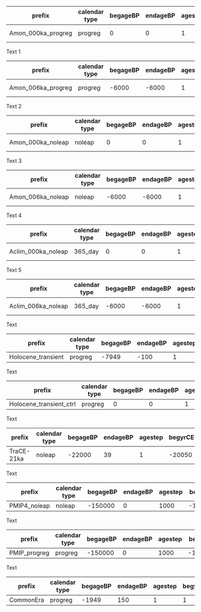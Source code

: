 
<table>
	<thead>
		<tr>
			<th>prefix</th>
			<th>calendar type</th>
			<th>begageBP</th>
			<th>endageBP</th>
			<th>agestep</th>
			<th>begyrCE</th>
			<th>nsimyrs</th>
			<th>output path</th>
			<th>note</th>
		</tr>
	</thead>
	<tbody>
		<tr>
			<td>Amon_000ka_progreg</td>
			<td>progreg</td>
			<td>0</td>
			<td>0</td>
			<td>1</td>
			<td>1000</td>
			<td>100</td>
			<td>'/path'</td>
			<td>time-slice</td>
		</tr>
	</tbody>
</table>
Text 1

<table>
	<thead>
		<tr>
			<th>prefix</th>
			<th>calendar type</th>
			<th>begageBP</th>
			<th>endageBP</th>
			<th>agestep</th>
			<th>begyrCE</th>
			<th>nsimyrs</th>
			<th>output path</th>
			<th>note</th>
		</tr>
	</thead>
	<tbody>
		<tr>
			<td>Amon_006ka_progreg</td>
			<td>progreg</td>
			<td>-6000</td>
			<td>-6000</td>
			<td>1</td>
			<td>1850</td>
			<td>100</td>
			<td>'/path'</td>
			<td>time-slice</td>
		</tr>
	</tbody>
</table>
Text 2

<table>
	<thead>
		<tr>
			<th>prefix</th>
			<th>calendar type</th>
			<th>begageBP</th>
			<th>endageBP</th>
			<th>agestep</th>
			<th>begyrCE</th>
			<th>nsimyrs</th>
			<th>output path</th>
			<th>note</th>
		</tr>
	</thead>
	<tbody>
		<tr>
			<td>Amon_000ka_noleap</td>
			<td>noleap</td>
			<td>0</td>
			<td>0</td>
			<td>1</td>
			<td>1000</td>
			<td>301</td>
			<td>'/path'</td>
			<td>time-slice</td>
		</tr>
	</tbody>
</table>
Text 3

<table>
	<thead>
		<tr>
			<th>prefix</th>
			<th>calendar type</th>
			<th>begageBP</th>
			<th>endageBP</th>
			<th>agestep</th>
			<th>begyrCE</th>
			<th>nsimyrs</th>
			<th>output path</th>
			<th>note</th>
		</tr>
	</thead>
	<tbody>
		<tr>
			<td>Amon_006ka_noleap</td>
			<td>noleap</td>
			<td>-6000</td>
			<td>-6000</td>
			<td>1</td>
			<td>1000</td>
			<td>301</td>
			<td>'/path'</td>
			<td>time-slice</td>
		</tr>
	</tbody>
</table>
Text 4

<table>
	<thead>
		<tr>
			<th>prefix</th>
			<th>calendar type</th>
			<th>begageBP</th>
			<th>endageBP</th>
			<th>agestep</th>
			<th>begyrCE</th>
			<th>nsimyrs</th>
			<th>output path</th>
			<th>note</th>
		</tr>
	</thead>
	<tbody>
		<tr>
			<td>Aclim_000ka_noleap</td>
			<td>365_day</td>
			<td>0</td>
			<td>0</td>
			<td>1</td>
			<td>1000</td>
			<td>1</td>
			<td>'/path'</td>
			<td>time-slice</td>
		</tr>
	</tbody>
</table>
Text 5

<table>
	<thead>
		<tr>
			<th>prefix</th>
			<th>calendar type</th>
			<th>begageBP</th>
			<th>endageBP</th>
			<th>agestep</th>
			<th>begyrCE</th>
			<th>nsimyrs</th>
			<th>output path</th>
			<th>note</th>
		</tr>
	</thead>
	<tbody>
		<tr>
			<td>Aclim_006ka_noleap</td>
			<td>365_day</td>
			<td>-6000</td>
			<td>-6000</td>
			<td>1</td>
			<td>1000</td>
			<td>1</td>
			<td>'/path'</td>
			<td>time-slice</td>
		</tr>
	</tbody>
</table>
Text

<table>
	<thead>
		<tr>
			<th>prefix</th>
			<th>calendar type</th>
			<th>begageBP</th>
			<th>endageBP</th>
			<th>agestep</th>
			<th>begyrCE</th>
			<th>nsimyrs</th>
			<th>output path</th>
			<th>note</th>
		</tr>
	</thead>
	<tbody>
		<tr>
			<td>Holocene_transient</td>
			<td>progreg</td>
			<td>-7949</td>
			<td>-100</td>
			<td>1</td>
			<td>1001</td>
			<td>1</td>
			<td>'/path'</td>
			<td>transient</td>
		</tr>
	</tbody>
</table>
Text

<table>
	<thead>
		<tr>
			<th>prefix</th>
			<th>calendar type</th>
			<th>begageBP</th>
			<th>endageBP</th>
			<th>agestep</th>
			<th>begyrCE</th>
			<th>nsimyrs</th>
			<th>output path</th>
			<th>note</th>
		</tr>
	</thead>
	<tbody>
		<tr>
			<td>Holocene_transient_ctrl</td>
			<td>progreg</td>
			<td>0</td>
			<td>0</td>
			<td>1</td>
			<td>1001</td>
			<td>7850</td>
			<td>'/path'</td>
			<td>transient</td>
		</tr>
	</tbody>
</table>
Text

<table>
	<thead>
		<tr>
			<th>prefix</th>
			<th>calendar type</th>
			<th>begageBP</th>
			<th>endageBP</th>
			<th>agestep</th>
			<th>begyrCE</th>
			<th>nsimyrs</th>
			<th>output path</th>
			<th>note</th>
		</tr>
	</thead>
	<tbody>
		<tr>
			<td>TraCE-21ka</td>
			<td>noleap</td>
			<td>-22000</td>
			<td>39</td>
			<td>1</td>
			<td>-20050</td>
			<td>1</td>
			<td>'/path'</td>
			<td>transient</td>
		</tr>
	</tbody>
</table>
Text

<table>
	<thead>
		<tr>
			<th>prefix</th>
			<th>calendar type</th>
			<th>begageBP</th>
			<th>endageBP</th>
			<th>agestep</th>
			<th>begyrCE</th>
			<th>nsimyrs</th>
			<th>output path</th>
			<th>note</th>
		</tr>
	</thead>
	<tbody>
		<tr>
			<td>PMIP4_noleap</td>
			<td>noleap</td>
			<td>-150000</td>
			<td>0</td>
			<td>1000</td>
			<td>-148050</td>
			<td>1</td>
			<td>'/path'</td>
			<td>transient</td>
		</tr>
	</tbody>
</table>
Text

<table>
	<thead>
		<tr>
			<th>prefix</th>
			<th>calendar type</th>
			<th>begageBP</th>
			<th>endageBP</th>
			<th>agestep</th>
			<th>begyrCE</th>
			<th>nsimyrs</th>
			<th>output path</th>
			<th>note</th>
		</tr>
	</thead>
	<tbody>
		<tr>
			<td>PMIP_progreg</td>
			<td>progreg</td>
			<td>-150000</td>
			<td>0</td>
			<td>1000</td>
			<td>-148050</td>
			<td>1</td>
			<td>'/path'</td>
			<td>transient</td>
		</tr>
	</tbody>
</table>
Text

<table>
	<thead>
		<tr>
			<th>prefix</th>
			<th>calendar type</th>
			<th>begageBP</th>
			<th>endageBP</th>
			<th>agestep</th>
			<th>begyrCE</th>
			<th>nsimyrs</th>
			<th>output path</th>
			<th>note</th>
		</tr>
	</thead>
	<tbody>
		<tr>
			<td>CommonEra</td>
			<td>progreg</td>
			<td>-1949</td>
			<td>150</td>
			<td>1</td>
			<td>1</td>
			<td>1</td>
			<td>'/path'</td>
			<td>transient</td>
		</tr>
	</tbody>
</table>
